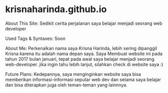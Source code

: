 # krisnaharinda.github.io

About This Site:
Sedikit cerita perjalanan saya belajar menjadi seorang web developer

Used Tags & Syntaxes: 
Soon

About Me: 
Perkenalkan nama saya Krisna Harinda, lebih sering dipanggil Krisna karena itu adalah nama depan saya.
Saya Membuat website ini pada tahun 2017 bulan januari, tepat pada awal saya belajar menjadi seorang web-developer.
jika ingin tahu lebih lanjut, silahkan check di website saya :)

Future Plans:
Kedepannya, saya menginginkan website saya bisa memberikan informasi-informasi seputar web dev dan selama saya belajar dan bisa diterapkan juga oleh teman-teman yang lainnnya.
